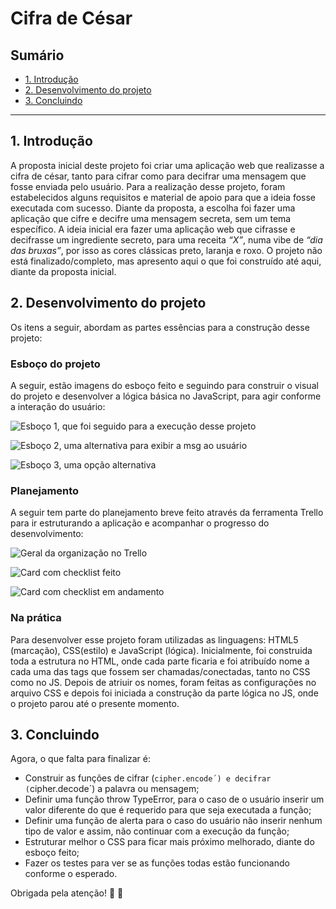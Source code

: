 # Cifra de César

## Sumário

* [1. Introdução](#1-introdução)
* [2. Desenvolvimento do projeto](#2-desenvolvimento-do-projeto)
* [3. Concluindo](#3-concluindo)

***

## 1. Introdução

A proposta inicial deste projeto foi criar uma aplicação web que realizasse a cifra de césar, tanto para cifrar como para
decifrar uma mensagem que fosse enviada pelo usuário. Para a realização desse projeto, foram estabelecidos alguns
requisitos e material de apoio para que a ideia fosse executada com sucesso.
Diante da proposta, a escolha foi fazer uma aplicação que cifre e decifre uma mensagem secreta, sem um tema específico. A ideia inicial era fazer uma aplicação web que cifrasse e decifrasse um ingrediente secreto, para uma receita _“X”_, numa vibe de _“dia das bruxas”_, por isso as cores clássicas preto, laranja e roxo. 
O projeto não está finalizado/completo, mas apresento aqui o que foi construído até aqui, diante da proposta inicial.

## 2. Desenvolvimento do projeto

Os itens a seguir, abordam as partes essências para a construção desse projeto:

### Esboço do projeto

A seguir, estão imagens do esboço feito e seguindo para construir o visual do projeto e desenvolver a lógica básica no JavaScript, para agir conforme a interação do usuário:

![Esboço 1, que foi seguido para a execução desse projeto](src/img/esbocoa.jpg)

![Esboço 2, uma alternativa para exibir a msg ao usuário](src/img/esbocob.jpg)

![Esboço 3, uma opção alternativa](src/img/esbococ.jpg)


### Planejamento

A seguir tem parte do planejamento breve feito através da ferramenta Trello para ir estruturando a aplicação e acompanhar o progresso do desenvolvimento:

![Geral da organização no Trello](src/img/trelloa.png)

![Card com checklist feito](src/img/trellob.png)

![Card com checklist em andamento](src/img/trelloc.png)

### Na prática

Para desenvolver esse projeto foram utilizadas as linguagens: HTML5 (marcação), CSS(estilo) e JavaScript (lógica).
Inicialmente, foi construida toda a estrutura no HTML, onde cada parte ficaria e foi atribuído nome a cada uma das tags que fossem ser chamadas/conectadas, tanto no CSS como no JS. 
Depois de atriuir os nomes, foram feitas as configurações no arquivo CSS e depois foi iniciada a construção da parte lógica no JS, onde o projeto parou até o presente momento. 


## 3. Concluindo

Agora, o que falta para finalizar é: 
  * Construir as funções de cifrar (`cipher.encode´) e decifrar (`cipher.decode´) a palavra ou mensagem;
  * Definir uma função throw TypeError, para o caso de o usuário inserir um valor diferente do que é requerido para que seja executada a função;
 * Definir uma função de alerta para o caso do usuário não inserir nenhum tipo de valor e assim, não continuar com a execução da função;
 * Estruturar melhor o CSS para ficar mais próximo melhorado, diante do esboço feito;
 * Fazer os testes para ver se as funções todas estão funcionando conforme o esperado.

  Obrigada pela atenção! :sunflower: :yellow_heart:

